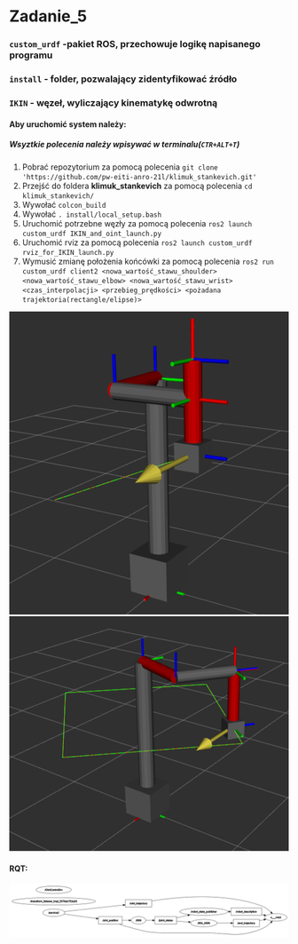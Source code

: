 # Zadanie_5

### `custom_urdf` -pakiet ROS, przechowuje logikę napisanego programu
### `install` - folder, pozwalający zidentyfikować źródło
### `IKIN` - węzeł, wyliczający kinematykę odwrotną
#### Aby uruchomić system należy:
##### Wsyztkie polecenia należy wpisywać w terminalu(`CTR+ALT+T`)
1. Pobrać repozytorium za pomocą polecenia `git clone 'https://github.com/pw-eiti-anro-21l/klimuk_stankevich.git'`
2. Przejść do foldera **klimuk_stankevich** za pomocą polecenia `cd klimuk_stankevich/`
3. Wywołać `colcon_build`
4. Wywołać `. install/local_setup.bash`
5. Uruchomić potrzebne węzły za pomocą polecenia `ros2 launch custom_urdf IKIN_and_oint_launch.py`
6. Uruchomić rviz za pomocą polecenia `ros2 launch custom_urdf rviz_for_IKIN_launch.py`
7. Wymusić zmianę położenia końcówki za pomocą polecenia `ros2 run custom_urdf client2 <nowa_wartość_stawu_shoulder> <nowa_wartość_stawu_elbow> <nowa_wartość_stawu_wrist> <czas_interpolacji> <przebieg_prędkości> <pożadana trajektoria(rectangle/elipse)>`

![](./images/zad5/1.png)
![](./images/zad5/2.png)

#### RQT:

![](./images/zad5/rqt.png)
